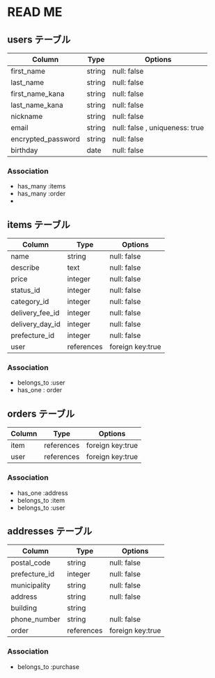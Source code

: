 
# READ ME

## users テーブル

| Column             | Type            | Options                       |
|--------------------|-----------------| ------------------------------|
| first_name         | string          | null: false                   |
| last_name          | string          | null: false                   |
| first_name_kana    | string          | null: false                   |
| last_name_kana     | string          | null: false                   |
| nickname           | string          | null: false                   |
| email              | string          | null: false , uniqueness: true|
| encrypted_password | string          | null: false                   |
| birthday           | date            | null: false                   |

### Association

- has_many :items
- has_many :order
- 

## items テーブル 

| Column             | Type            | Options          |
|--------------------|-----------------| -----------------|
| name               | string          | null: false      |
| describe           | text            | null: false      |
| price              | integer         | null: false      |
| status_id          | integer         | null: false      |
| category_id        | integer         | null: false      |
| delivery_fee_id    | integer         | null: false      |
| delivery_day_id    | integer         | null: false      |
| prefecture_id      | integer         | null: false      |
| user               | references      | foreign key:true |

### Association

- belongs_to :user
- has_one : order

## orders テーブル

| Column             | Type            | Options          |
|--------------------|-----------------| ---------------- |
| item               | references      | foreign key:true |
| user               | references      | foreign key:true |

### Association

- has_one :address
- belongs_to :item
- belongs_to :user

## addresses テーブル

| Column             | Type            | Options          |
|--------------------|-----------------| -----------------|
| postal_code        | string          | null: false      |
| prefecture_id      | integer         | null: false      |
| municipality       | string          | null: false      |
| address            | string          | null: false      |
| building           | string          |                  |
| phone_number       | string          | null: false      |
| order              | references      | foreign key:true |

### Association

- belongs_to :purchase

